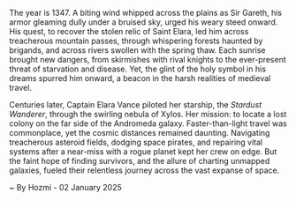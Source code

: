 
The year is 1347.  A biting wind whipped across the plains as Sir Gareth, his armor gleaming dully under a bruised sky, urged his weary steed onward.  His quest, to recover the stolen relic of Saint Elara, led him across treacherous mountain passes, through whispering forests haunted by brigands, and across rivers swollen with the spring thaw. Each sunrise brought new dangers, from skirmishes with rival knights to the ever-present threat of starvation and disease.  Yet, the glint of the holy symbol in his dreams spurred him onward, a beacon in the harsh realities of medieval travel.

Centuries later, Captain Elara Vance piloted her starship, the *Stardust Wanderer*, through the swirling nebula of Xylos.  Her mission: to locate a lost colony on the far side of the Andromeda galaxy.  Faster-than-light travel was commonplace, yet the cosmic distances remained daunting.  Navigating treacherous asteroid fields, dodging space pirates, and repairing vital systems after a near-miss with a rogue planet kept her crew on edge. But the faint hope of finding survivors, and the allure of charting unmapped galaxies, fueled their relentless journey across the vast expanse of space.

~ By Hozmi - 02 January 2025
